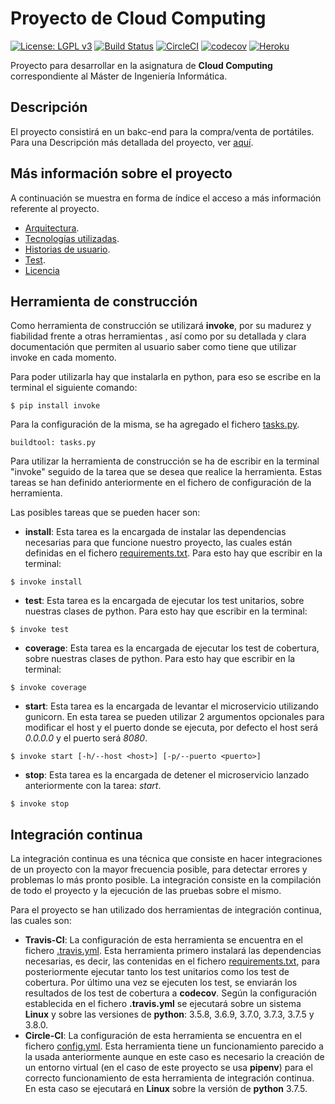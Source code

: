 # Proyecto de Cloud Computing

[![License: LGPL v3](https://img.shields.io/badge/License-GPL%20v3-blue.svg)](https://www.gnu.org/licenses/gpl-3.0)
[![Build Status](https://travis-ci.com/NSInductus/CC_Proyecto.svg?branch=master)](https://travis-ci.com/NSInductus/CC_Proyecto)
[![CircleCI](https://circleci.com/gh/NSInductus/CC_Proyecto.svg?style=svg)](https://circleci.com/gh/NSInductus/CC_Proyecto)
[![codecov](https://codecov.io/gh/NSInductus/CC_Proyecto/branch/master/graph/badge.svg)](https://codecov.io/gh/NSInductus/CC_Proyecto)
[![Heroku](https://www.herokucdn.com/deploy/button.svg)](https://cc-proyecto.herokuapp.com/)

Proyecto para desarrollar en la asignatura de **Cloud Computing** correspondiente al Máster de Ingeniería Informática.

## Descripción

El proyecto consistirá en un bakc-end para la compra/venta de portátiles. Para una Descripción más detallada del proyecto, ver [aquí](docs/descripcion.md).

## Más información sobre el proyecto

A continuación se muestra en forma de índice el acceso a más información referente al proyecto.

* [Arquitectura](docs/arquitectura.md).
* [Tecnologías utilizadas](docs/tecnologias.md).
* [Historias de usuario](docs/historias_de_usuario.md).
* [Test](docs/test.md).
* [Licencia](docs/licencia-md)

## Herramienta de construcción

Como herramienta de construcción se utilizará **invoke**, por su madurez y fiabilidad frente a otras herramientas , así como por su detallada y clara documentación que permiten al usuario saber como tiene que utilizar invoke en cada momento.

Para poder utilizarla hay que instalarla en python, para eso se escribe en la terminal el siguiente comando:

```shell
$ pip install invoke
```

Para la configuración de la misma, se ha agregado el fichero [tasks.py](https://github.com/NSInductus/CC_Proyecto/blob/master/tasks.py).


```
buildtool: tasks.py
```

Para utilizar la herramienta de construcción se ha de escribir en la terminal "invoke" seguido de la tarea que se desea que realice la herramienta. Estas tareas se han definido anteriormente en el fichero de configuración de la herramienta.

Las posibles tareas que se pueden hacer son:

* **install**: Esta tarea es la encargada de instalar las dependencias necesarias para que funcione nuestro proyecto, las cuales están definidas en el fichero [requirements.txt](https://github.com/NSInductus/CC_Proyecto/blob/master/requirements.txt). Para esto hay que escribir en la terminal:
```
$ invoke install
```

* **test**: Esta tarea es la encargada de ejecutar los test unitarios, sobre nuestras clases de python. Para esto hay que escribir en la terminal:
```
$ invoke test
```

* **coverage**: Esta tarea es la encargada de ejecutar los test de cobertura, sobre nuestras clases de python. Para esto hay que escribir en la terminal:
```
$ invoke coverage
```

* **start**: Esta tarea es la encargada de levantar el microservicio utilizando gunicorn. En esta tarea se pueden utilizar 2 argumentos opcionales para modificar el host y el puerto donde se ejecuta, por defecto el host será *0.0.0.0* y el puerto será *8080*.
```
$ invoke start [-h/--host <host>] [-p/--puerto <puerto>]
```

* **stop**: Esta tarea es la encargada de detener el microservicio lanzado anteriormente con la tarea: *start*.
```
$ invoke stop
```

## Integración continua

La integración continua es una técnica que consiste en hacer integraciones de un proyecto con la mayor frecuencia posible, para detectar errores y problemas lo más pronto posible. La integración consiste en la compilación de todo el proyecto y la ejecución de las pruebas sobre el mismo.

Para el proyecto se han utilizado dos herramientas de integración continua, las cuales son:

* **Travis-CI**: La configuración de esta herramienta se encuentra en el fichero [.travis.yml](https://github.com/NSInductus/CC_Proyecto/blob/master/.travis.yml). Esta herramienta primero instalará las dependencias necesarias, es decir, las contenidas en el fichero [requirements.txt](https://github.com/NSInductus/CC_Proyecto/blob/master/requirements.txt), para posteriormente ejecutar tanto los test unitarios como los test de cobertura. Por último una vez se ejecuten los test, se enviarán los resultados de los test de cobertura a **codecov**. Según la configuración establecida en el fichero **.travis.yml** se ejecutará sobre un sistema **Linux** y sobre las versiones de **python**: 3.5.8, 3.6.9, 3.7.0, 3.7.3, 3.7.5 y 3.8.0.
* **Circle-CI**: La configuración de esta herramienta se encuentra en el fichero [config.yml](https://github.com/NSInductus/CC_Proyecto/blob/master/.circleci/config.yml). Esta herramienta tiene un funcionamiento parecido a la usada anteriormente aunque en este caso es necesario la creación de un entorno virtual (en el caso de este proyecto se usa **pipenv**) para el correcto funcionamiento de esta herramienta de integración continua. En esta caso se ejecutará en **Linux** sobre la versión de **python** 3.7.5.
